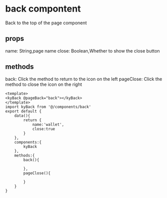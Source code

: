 # back compontent
Back to the top of the page component

## props
name: String,page name
close: Boolean,Whether to show the close button

## methods
back: Click the method to return to the icon on the left
pageClose: Click the method to close the icon on the right

```
<template>
<kyBack @pageBack="back"></kyBack>
</template>
import kyBack from '@/components/back'
export default {
    data(){
        return {
            name:'wallet',
            close:true
        }
    },
    components:{
        kyBack
    },
    methods:{
        back(){

        },
        pageClose(){

        }
    }
}
```

